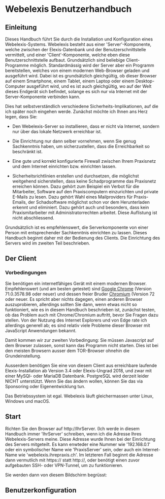 # Webelexis Benutzerhandbuch

## Einleitung

Dieses Handbuch führt Sie durch die Installation und Konfiguration eines Webelexis-Systems. Webelexis besteht aus einer 'Server'-Komponente, welche zwischen der Elexis-Datenbank und der Benutzerschnittstelle vermittelt, und einer 'Client'-Komponente, welche eben diese Benutzerschnittstelle aufbaut. Grundsätzlich sind beliebige Client-Programme möglich. Standardmässig wird der Server aber ein Programm bereitstellen, welches von einem modernen Web-Browser geladen und ausgeführt wird. Dabei ist es grundsätzlich gleichgültig, ob dieser Browser auf einem Smartphone, einem Tablet, einem Laptop oder einem Desktop-Computer ausgeführt wird, und es ist auch gleichgültig, wo auf der Welt dieses Endgerät sich befindet, solange es sich nur via Internet mit der Server-Komponente verbinden kann.

Dies hat selbstverständlich verschiedene Sicherheits-Implikationen, auf die ich später noch eingehen werde. Zunächst möchte ich Ihnen ans Herz legen, dass Sie:

* Den Webelexis-Server so installieren, dass er nicht via Internet, sondern nur über das lokale Netzwerk erreichbar ist.

* Die Einrichtung nur dann selber vornehmen, wenn Sie genug Sachkenntnis haben, um sicherzustellen, dass die Erreichbarkeit so beschränkt ist.

* Eine gute und korrekt konfigurierte Firewall zwischen Ihrem Praxisnetz und dem Internet einrichten bzw. einrichten lassen.

* Sicherheitsrichtlinien erstellen und durchsetzen, die möglichst weitgehend sicherstellen, dass keine Schadprogramme das Praxisnetz erreichen können. Dazu gehört zum Beispiel ein Verbot für die Mitarbeiter, Software auf den Praxiscomputern einzurichten und private E-Mails zu lesen. Dazu gehört Wahl eines Mailproviders für Praxis-Emails, der Schadsoftware möglichst schon vor dem Herunterladen erkennt und eliminiert. Dazu gehört auch und besonders, dass kein Praxismitarbeiter mit Administratorrechten arbeitet. Diese Auflistung ist nicht abschliessend.

Grundsätzlich  ist es empfehlenswert, die Serverkomponente von einer Person mit entsprechender Sachkenntnis einrichten zu lassen. Dieses Handbuch beginnt daher mit der Bedienung des Clients. Die Einrichtung des Servers wird im zweiten Teil beschrieben.


## Der Client

### Vorbedingungen

Sie benötigen ein internetfähiges Gerät mit einem modernen Browser. Empfehlenswert (und am besten getestet) sind [Google Chrome](https://www.google.com/chrome/) (Version 71.0.3578.98 oder neuer) und dessen freier Bruder [Chromium](https://www.chromium.org/Home) (Version 72 oder neuer. Es spricht aber nichts dagegen, einen anderen Browser auszuprobieren, allerdings sollten Sie dann, wenn etwas nicht so funktioniert, wie es in diesem Handbuch beschrieben ist, zunächst testen, ob das Problem auch mit Chrome/Chromium auftritt, bevor Sie Fragen dazu stellen. Von der Nutzung des Internet Explorers und von Edge rate ich allerdings generell ab; es sind relativ viele Probleme dieser Browser mit JavaScript Anwendungen bekannt.

Damit kommen wir zur zweiten Vorbedingung: Sie müssen Javascript auf dem Browser zulassen, sonst kann das Programm nicht starten. Dies ist bei den meisten Browsern ausser dem TOR-Browser ohnehin die Grundeinstellung.

Ausserdem benötigen Sie eine von diesem Client aus erreichbare laufende Elexis-Installation ab Version 3.4 oder Elexis-Ungrad 2018, und zwar mit einer MySQl- oder MariaDB Datenbank. PostgreSQL wird derzeit leider NICHT unterstützt. Wenn Sie das ändern wollen, können Sie das via Sponsoring oder Eigenentwicklung tun.

Das Betriebssystem ist egal. Webelexis läuft gleichermassen unter Linux, Windows und macOS.

## Start

Richten Sie den Browser auf http://IhrServer. (Ich werde in diesem Handbuch immer 'IhrServer' schreiben, wenn ich die Adresse Ihres Webelexis-Servers meine. Diese Adresse wurde Ihnen bei der Einrichtung des Servers mitgeteilt. Es kann enwteder eine Nummer wie '192.168.0.1' oder ein symbolischer Name wie 'PraxisServer' sein, oder auch ein Internet-Name wie 'webelexis.ihrepraxis.ch'. Im letzteren Fall beginnt die Adresse dann vermutlich mit https:// statt http://, oder benötigt einen zuvor aufgebauten SSH- oder VPN-Tunnel, um zu funktionieren.

Sie werden dann von diesem Bildschirm begrüsst:



## Benutzerkonfiguration

